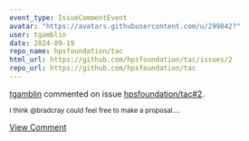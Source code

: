 ```yaml
---
event_type: IssueCommentEvent
avatar: "https://avatars.githubusercontent.com/u/299842?"
user: tgamblin
date: 2024-09-19
repo_name: hpsfoundation/tac
html_url: https://github.com/hpsfoundation/tac/issues/2
repo_url: https://github.com/hpsfoundation/tac
---
```


<a href='https://github.com/tgamblin' target='_blank'>tgamblin</a> commented on issue <a href='https://github.com/hpsfoundation/tac/issues/2' target='_blank'>hpsfoundation/tac#2</a>.

<small>I think @bradcray could feel free to make a proposal....</small>

<a href='https://github.com/hpsfoundation/tac/issues/2' target='_blank'>View Comment</a>